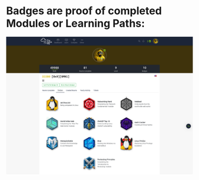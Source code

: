 # Badges are proof of completed Modules or Learning Paths:

![img](https://github.com/MDaleyJr/Files/blob/main/badges3.png)
